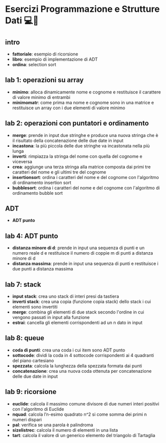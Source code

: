# Esercizi Programmazione e Strutture Dati 💻📘
## intro
- **fattoriale**: esempio di ricorsione
- **libro**: esempio di implementazione di ADT
- **ordina**: selection sort
## lab 1: operazioni su array
- **minimo**: alloca dinamicamente nome e cognome e restituisce il carattere di valore minimo di entrambi
- **minimomatr**: come prima ma nome e cognome sono in una matrice e restituisce un array con i due elementi di valore minimo
## lab 2: operazioni con puntatori e ordinamento
- **merge**: prende in input due stringhe e produce una nuova stringa che è il risultato della concatenazione delle due date in input
- **incastona**: la più piccola delle due stringhe va incastonata nella più lunga 
- **inverti**: rimpiazza la stringa del nome con quella del cognome e viceversa
- **crea**: aggiunge una terza stringa alla matrice composta dai primi tre caratteri del nome e gli ultimi tre del cognome
- **insertionsort**: ordina i caratteri del nome e del cognome con l'algoritmo di ordinamento insertion sort
- **bubblesort**: ordina i caratteri del nome e del cognome con l'algoritmo di ordinamento bubble sort
## ADT
- **ADT punto**
## lab 4: ADT punto
- **distanza minore di d**: prende in input una sequenza di punti e un numero reale d e restituisce il numero di coppie m di punti a distanza minore di d
- **distanza massima**: prende in input una sequenza di punti e restituisce i due punti a distanza massima
## lab 7: stack
- **input stack**: crea uno stack di interi presi da tastiera
- **inverti stack**: crea una copia (funzione copia stack) dello stack i cui elementi sono invertiti
- **merge**: combina gli elementi di due stack secondo l'ordine in cui vengono passati in input alla funzione
- **estrai**: cancella gli elementi corrispondenti ad un n dato in input
## lab 8: queue
- **coda di punti**: crea una coda i cui item sono ADT punto
- **sottocode**: dividi la coda in 4 sottocode corrispondenti ai 4 quadranti del piano cartesiano
- **spezzata**: calcola la lunghezza della spezzata formata dai punti
- **concatenazione**: crea una nuova coda ottenuta per concatenazione delle due date in input
## lab 9: ricorsione
- **euclide**: calcola il massimo comune divisore di due numeri interi positivi con l'algoritmo di Euclide
- **nquad**: calcola l’n-esimo quadrato n^2 si come somma dei primi n numeri dispari
- **pal**: verifica se una parola è palindroma
- **sizelistrec**: calcola il numero di elementi in una lista
- **tart**: calcola il valore di un generico elemento del triangolo di Tartaglia